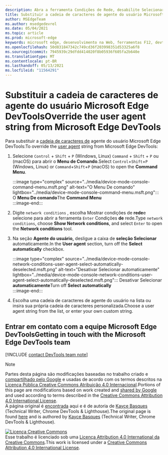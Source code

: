 ```yaml
---
description: Abra a ferramenta Condições de Rede, desabilite Selecionar automaticamente e escolha na lista ou insira uma cadeia de caracteres personalizada.
title: Substituir a cadeia de caracteres de agente do usuário Microsoft Edge DevTools
author: MSEdgeTeam
ms.author: msedgedevrel
ms.date: 05/04/2021
ms.topic: article
ms.prod: microsoft-edge
keywords: microsoft edge, desenvolvimento na Web, ferramentas F12, devtools
ms.openlocfilehash: 50d831847342c749cd36f203998351d53325a6f8
ms.sourcegitcommit: 7945939c29dfdd414020f8b05936f605fa2b640e
ms.translationtype: MT
ms.contentlocale: pt-BR
ms.lasthandoff: 05/13/2021
ms.locfileid: "11564291"
---
```

<!-- Copyright Kayce Basques 

   Licensed under the Apache License, Version 2.0 (the "License");
   you may not use this file except in compliance with the License.
   You may obtain a copy of the License at

       https://www.apache.org/licenses/LICENSE-2.0

   Unless required by applicable law or agreed to in writing, software
   distributed under the License is distributed on an "AS IS" BASIS,
   WITHOUT WARRANTIES OR CONDITIONS OF ANY KIND, either express or implied.
   See the License for the specific language governing permissions and
   limitations under the License.  -->
# <a name="override-the-user-agent-string-from-microsoft-edge-devtools"></a><span data-ttu-id="21004-104">Substituir a cadeia de caracteres de agente do usuário Microsoft Edge DevTools</span><span class="sxs-lookup"><span data-stu-id="21004-104">Override the user agent string from Microsoft Edge DevTools</span></span>  

<span data-ttu-id="21004-105">Para substituir a [cadeia de caracteres de][MDNUserAgent] agente do usuário Microsoft Edge DevTools:</span><span class="sxs-lookup"><span data-stu-id="21004-105">To override the [user agent][MDNUserAgent] string from Microsoft Edge DevTools:</span></span>  

1.  <span data-ttu-id="21004-106">Selecione `Control` + `Shift` + `P` \(Windows, Linux\) `Command` + `Shift` + `P` ou \(macOS\) para abrir o **Menu de Comando**.</span><span class="sxs-lookup"><span data-stu-id="21004-106">Select `Control`+`Shift`+`P` \(Windows, Linux\) or `Command`+`Shift`+`P` \(macOS\) to open the **Command Menu**.</span></span>  
    
    :::image type="complex" source="../media/device-mode-console-command-menu.msft.png" alt-text="O Menu De comando" lightbox="../media/device-mode-console-command-menu.msft.png":::
       <span data-ttu-id="21004-108">O **Menu De comando**</span><span class="sxs-lookup"><span data-stu-id="21004-108">The **Command Menu**</span></span>  
    :::image-end:::  
    
1.  <span data-ttu-id="21004-109">Digite `network conditions` , escolha Mostrar condições de **rede**e selecione para abrir a ferramenta `Enter` Condições **de** rede.</span><span class="sxs-lookup"><span data-stu-id="21004-109">Type `network conditions`, choose **Show Network conditions**, and select `Enter` to open the **Network conditions** tool.</span></span>  
1.  <span data-ttu-id="21004-110">Na seção **Agente do usuário,** desligue a caixa de **seleção Selecionar** automaticamente.</span><span class="sxs-lookup"><span data-stu-id="21004-110">In the **User agent** section, turn off the **Select automatically** checkbox.</span></span>  
    
    :::image type="complex" source="../media/device-mode-console-network-conditions-user-agent-select-automatically-deselected.msft.png" alt-text="Desativar Selecionar automaticamente" lightbox="../media/device-mode-console-network-conditions-user-agent-select-automatically-deselected.msft.png":::
       <span data-ttu-id="21004-112">Desativar Selecionar **automaticamente**</span><span class="sxs-lookup"><span data-stu-id="21004-112">Turn off **Select automatically**</span></span>  
    :::image-end:::  
    
1.  <span data-ttu-id="21004-113">Escolha uma cadeia de caracteres de agente do usuário na lista ou insira sua própria cadeia de caracteres personalizada.</span><span class="sxs-lookup"><span data-stu-id="21004-113">Choose a user agent string from the list, or enter your own custom string.</span></span>  
    
## <a name="getting-in-touch-with-the-microsoft-edge-devtools-team"></a><span data-ttu-id="21004-114">Entrar em contato com a equipe Microsoft Edge DevTools</span><span class="sxs-lookup"><span data-stu-id="21004-114">Getting in touch with the Microsoft Edge DevTools team</span></span>  

[!INCLUDE [contact DevTools team note](../includes/contact-devtools-team-note.md)]  

<!-- links -->  

[MDNUserAgent]: https://developer.mozilla.org/docs/Glossary/User_agent "Agente de usuário | MDN"  

> [!NOTE]
> <span data-ttu-id="21004-116">Partes desta página são modificações baseadas no trabalho criado e [compartilhado pelo Google][GoogleSitePolicies] e usadas de acordo com os termos descritos na [Licença Pública Creative Commons Atribuição 4.0 Internacional][CCA4IL].</span><span class="sxs-lookup"><span data-stu-id="21004-116">Portions of this page are modifications based on work created and [shared by Google][GoogleSitePolicies] and used according to terms described in the [Creative Commons Attribution 4.0 International License][CCA4IL].</span></span>  
> <span data-ttu-id="21004-117">A página original é [encontrada](https://developers.google.com/web/tools/chrome-devtools/device-mode/override-user-agent) aqui e é de autoria de [Kayce Basques][KayceBasques] \(Technical Writer, Chrome DevTools \& Lighthouse\).</span><span class="sxs-lookup"><span data-stu-id="21004-117">The original page is found [here](https://developers.google.com/web/tools/chrome-devtools/device-mode/override-user-agent) and is authored by [Kayce Basques][KayceBasques] \(Technical Writer, Chrome DevTools \& Lighthouse\).</span></span>  

[![Licença Creative Commons][CCby4Image]][CCA4IL]  
<span data-ttu-id="21004-119">Esse trabalho é licenciado sob uma [Licença Attribution 4.0 International da Creative Commons][CCA4IL].</span><span class="sxs-lookup"><span data-stu-id="21004-119">This work is licensed under a [Creative Commons Attribution 4.0 International License][CCA4IL].</span></span>  

[CCA4IL]: https://creativecommons.org/licenses/by/4.0  
[CCby4Image]: https://i.creativecommons.org/l/by/4.0/88x31.png  
[GoogleSitePolicies]: https://developers.google.com/terms/site-policies  
[KayceBasques]: https://developers.google.com/web/resources/contributors#kayce-basques  
